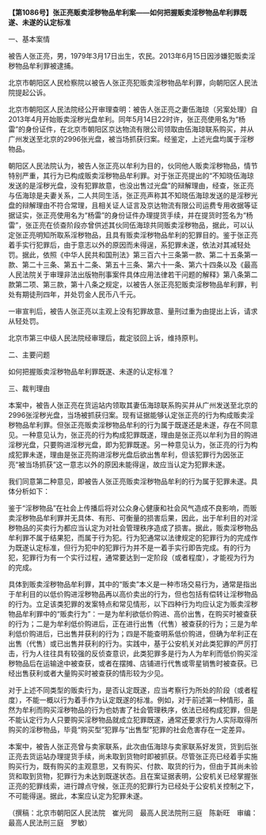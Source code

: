 **【第1086号】张正亮贩卖淫秽物品牟利案——如何把握贩卖淫秽物品牟利罪既遂、未遂的认定标准**

一、基本案情

被告人张正亮，男，1979年3月17日出生，农民。2013年6月15日因涉嫌犯贩卖淫秽物品牟利罪被逮捕。

北京市朝阳区人民检察院以被告人张正亮犯贩卖淫秽物品牟利罪，向朝阳区人民法院提起公诉。

北京市朝阳区人民法院经公开审理查明：被告人张正亮之妻伍海琼（另案处理）自2013年4月开始贩卖淫秽光盘牟利。同年5月14日22时许，张正亮使用名为“杨雷”的身份证件，在北京市朝阳区京达物流有限公司领取由伍海琼联系购买，并从广州发送至北京的2996张光盘，被当场抓获归案。经鉴定，上述光盘均属于淫秽物品。

朝阳区人民法院认为，被告人张正亮以牟利为目的，伙同他人贩卖淫秽物品，情节特别严重，其行为已构成贩卖淫秽物品牟利罪。对于张正亮提出的“不知晓伍海琼发送的是淫秽光盘，没有犯罪故意，也没出售过光盘”的辩解理由，经查，张正亮与伍海琼是夫妻关系，二人共同生活，张正亮声称其不知晓伍海琼发送的是淫秽光盘的辩解理由不符合常理，且相关证人证言及京达物流有限公司运费专用收据等证据证实，张正亮使用名为“杨雷”的身份证件办理提货手续，并在提货时签名为“杨雷”，张正亮在侦查阶段亦曾供述其伙同伍海琼共同贩卖淫秽物品，据此，可以认定张正亮明知所取系淫秽物品，且具有贩卖淫秽物品牟利的犯罪目的。鉴于张正亮着手实行犯罪后，由于意志以外的原因而未得逞，系犯罪未遂，依法对其减轻处罚。据此，依照《中华人民共和国刑法》第三百六十三条第一款、第二十五条第一款、第二十三条、第五十二条、第五十三条、第六十一条、第六十四条以及《最高人民法院关于审理非法出版物刑事案件具体应用法律若干问题的解释》第八条第二款第二项、第三款，第十八条之规定，以被告人张正亮犯贩卖淫秽物品牟利罪，判处有期徒刑四年，并处罚金人民币八千元。

一审宣判后，被告人张正亮以主观上没有犯罪故意、量刑过重为由提出上诉，请求从轻处罚。

北京市第三中级人民法院经审理后，裁定驳回上诉，维持原判。

二、主要问题

如何把握贩卖淫秽物品牟利罪既遂、未遂的认定标准？

三、裁判理由

本案中，被告人张正亮在货运站内领取其妻伍海琼联系购买并从广州发送至北京的2996张淫秽光盘，当场被抓获归案。现有证据能够认定张正亮的行为构成贩卖淫秽物品牟利罪。但张正亮贩卖淫秽物品牟利的行为属于既遂还是未遂，存在不同意见。一种意见认为，张正亮的行为构成犯罪既遂，理由是张正亮以牟利为目的购进淫秽光盘，只要购进淫秽光盘，即为犯罪既遂。另一种意见认为，张正亮的行为构成犯罪未遂，理由是张正亮购进淫秽光盘后欲出售牟利，但该犯罪行为因张正亮“被当场抓获”这一意志以外的原因未能得逞，故应当认定为犯罪未遂。

我们同意第二种意见，即被告人张正亮贩卖淫秽物品牟利的行为属于犯罪未遂。具体分析如下：

鉴于“淫秽物品”在社会上传播后将对公众身心健康和社会风气造成不良影响，而贩卖淫秽物品牟利罪并无具体、有形、可衡量的损害后果，因此，出于牟利目的对淫秽物品的买卖行为都应当认定为对社会管理秩序造成了损害。据此，贩卖淫秽物品牟利罪不属于结果犯，而属于行为犯。行为犯通常以法律规定的犯罪行为的完成作为既遂认定标准，但行为犯中的犯罪行为并不是一着手实行即告完成。有的行为犯，犯罪行为有一个实行过程，通常要达到一定阶段（或者程度），才能视为行为的完成。

具体到贩卖淫秽物品牟利罪，其中的“贩卖”本义是一种市场交易行为，通常是指出于牟利目的以低价购进淫秽物品再以高价卖出的行为，但也包括有偿转让淫秽物品的行为。立足该类犯罪的发案特点和常见情形，以下四种行为均应认定为贩卖淫秽物品牟利罪中的“贩卖行为”：一是为牟利欲低价购进、高价出售，在购买时被查获的行为；二是为牟利低价购进后，正在进行出售（代售）被查获的行为；三是为牟利低价购进后，已出售并获利的行为；四是不能查明系低价购进，但确为牟利正在出售（代售）或已出售并获利的行为。实践中，基于公安机关对此类犯罪的严厉打击，行为人往往具有较强的反侦查意识，此类犯罪多是行为人为牟利而低价购买淫秽物品后在运输途中被查获，或者在摆摊、店铺进行代售或零星销售时被查获。已经出售获利或者大量购买时被查获的情形较为少见。

对于上述不同类型的贩卖行为，是否认定既遂，应当考察行为所处的阶段（或者程度），不能一概以行为着手作为认定既遂的标准。例如，对于前述第一种情形，虽然为牟利而购买淫秽物品的行为也妨害了社会管理秩序，依法已经构成犯罪，但是不能认定行为人只要购买淫秽物品就成立犯罪既遂，通常还要求行为人实际取得所购买的淫秽物品，毕竟“购买型”犯罪与“出售型”犯罪的社会危害存在一定差异。

本案中，被告人张正亮曾与卖家联系，此次由伍海琼与卖家联系好发货，货到后张正亮去货运站办理提货手续，尚未取到货物时即被抓获。尽管张正亮已经着手实施购买行为，既有购买的主观意思，又有购买、付款、取货的行为，但由于其尚未验货和取到货物，犯罪行为未达到既遂状态。且在案证据表明，公安机关已经掌握张正亮的犯罪线索，进行蹲点守候，张正亮的犯罪行为已经处于公安机关控制之下，不可能得逞。据此，本案应认定为犯罪未遂。

（撰稿：北京市朝阳区人民法院　崔光同　最高人民法院刑三庭　陈新旺　审编：最高人民法刑三庭　罗敏）